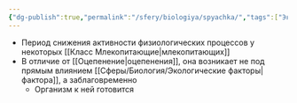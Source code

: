 ```yaml
---
{"dg-publish":true,"permalink":"/sfery/biologiya/spyachka/","tags":["Экология"]}
---
```


- Период снижения активности физиологических процессов у некоторых [[Класс Млекопитающие\|млекопитающих]] 
- В отличие от [[Оцепенение\|оцепенения]], она возникает не под прямым влиянием [[Сферы/Биология/Экологические факторы\|фактора]], а заблаговременно 
	- Организм к ней готовится 